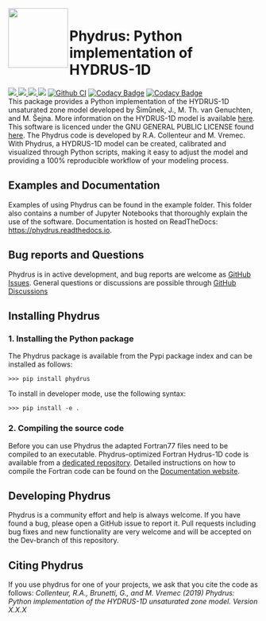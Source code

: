 <img src=https://github.com/phydrus/phydrus/blob/master/docs/_static/logo.png width=120, align=left>

# Phydrus: Python implementation of HYDRUS-1D

<a href="http://www.gnu.org/licenses/gpl-3.0.txt"><img src=https://img.shields.io/github/license/phydrus/phydrus> </a>
<a href="https://pypi.python.org/pypi/phydrus"> <img src=https://img.shields.io/pypi/pyversions/phydrus> </a>
<a href="https://github.com/pastas/phydrus/releases"> <img src=https://img.shields.io/github/release-pre/phydrus/phydrus> </a>
<a href="https://phydrus.readthedocs.io/en/latest/?badge=latest"> <img src="https://readthedocs.org/projects/phydrus/badge/?version=latest"></a>
[![Github CI](https://github.com/phydrus/phydrus/actions/workflows/ci.yml/badge.svg)](https://github.com/phydrus/phydrus/actions/workflows/ci.yml)
[![Codacy Badge](https://api.codacy.com/project/badge/Grade/4235a7486bea41c8b09e2acfa5e93e5f)](https://www.codacy.com/gh/phydrus/phydrus?utm_source=github.com&amp;utm_medium=referral&amp;utm_content=phydrus/phydrus&amp;utm_campaign=Badge_Grade)
[![Codacy Badge](https://api.codacy.com/project/badge/Coverage/4235a7486bea41c8b09e2acfa5e93e5f)](https://www.codacy.com/gh/phydrus/phydrus?utm_source=github.com&utm_medium=referral&utm_content=phydrus/phydrus&utm_campaign=Badge_Coverage)
<br>
This package provides a Python implementation of the HYDRUS-1D unsaturated zone model developed by Šimůnek, J., M. Th. van Genuchten, and M. Šejna.
More information on the HYDRUS-1D model is available [here](https://www.pc-progress.com/en/Default.aspx?hydrus-1d). This software is licenced under the GNU GENERAL PUBLIC LICENSE found [here](http://www.gnu.org/licenses/gpl-3.0.txt). The Phydrus code is developed by R.A. Collenteur and M. Vremec. With Phydrus, a HYDRUS-1D model can be created, calibrated and visualized through Python scripts, making it easy to adjust the model and providing a 100% reproducible workflow of your modeling process.

## Examples and Documentation
Examples of using Phydrus can be found in the example folder. This folder also contains a number of Jupyter Notebooks that thoroughly explain the use of the software. Documentation is hosted on ReadTheDocs: https://phydrus.readthedocs.io. 

## Bug reports and Questions
Phydrus is in active development, and bug reports are welcome as [GitHub Issues](https://github.com/phydrus/phydrus/issues). General questions or 
discussions are possible through [GitHub Discussions](https://github.com/phydrus/phydrus/discussions)

## Installing Phydrus
### 1. Installing the Python package
The Phydrus package is available from the Pypi package index and can be installed as follows:

`>>> pip install phydrus`

To install in developer mode, use the following syntax:

`>>> pip install -e .`

### 2. Compiling the source code
Before you can use Phydrus the adapted Fortran77 files need to be compiled to an executable. Phydrus-optimized Fortran Hydrus-1D code is available 
from a [dedicated repository](https://github.com/phydrus/source_code). Detailed instructions on how to compile the Fortran code can be found on the [Documentation website](https://phydrus.readthedocs.io/en/latest/getting_started.html).
 
## Developing Phydrus
Phydrus is a community effort and help is always welcome. If you have found a bug, please open a GitHub issue to report it. Pull requests including bug fixes and new functionality are very welcome and will be accepted on the Dev-branch of this repository.

## Citing Phydrus
If you use phydrus for one of your projects, we ask that you cite the code as follows:
*Collenteur, R.A., Brunetti, G., and M. Vremec (2019) Phydrus: Python implementation of the HYDRUS-1D unsaturated zone model. Version X.X.X* 
